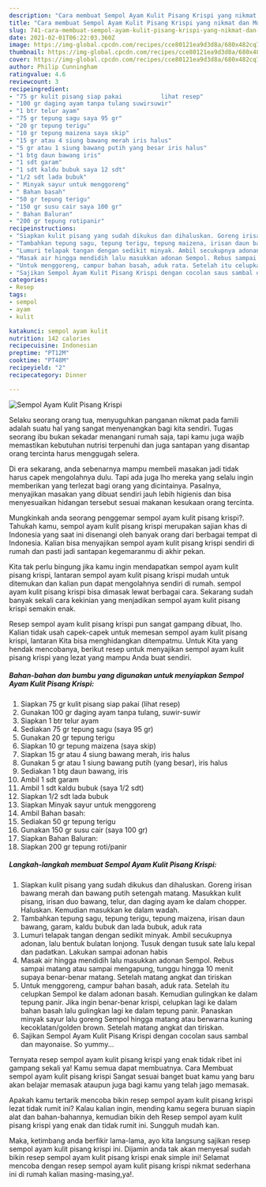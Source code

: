 ```yaml
---
description: "Cara membuat Sempol Ayam Kulit Pisang Krispi yang nikmat dan Mudah Dibuat"
title: "Cara membuat Sempol Ayam Kulit Pisang Krispi yang nikmat dan Mudah Dibuat"
slug: 741-cara-membuat-sempol-ayam-kulit-pisang-krispi-yang-nikmat-dan-mudah-dibuat
date: 2021-02-01T06:22:03.360Z
image: https://img-global.cpcdn.com/recipes/cce80121ea9d3d8a/680x482cq70/sempol-ayam-kulit-pisang-krispi-foto-resep-utama.jpg
thumbnail: https://img-global.cpcdn.com/recipes/cce80121ea9d3d8a/680x482cq70/sempol-ayam-kulit-pisang-krispi-foto-resep-utama.jpg
cover: https://img-global.cpcdn.com/recipes/cce80121ea9d3d8a/680x482cq70/sempol-ayam-kulit-pisang-krispi-foto-resep-utama.jpg
author: Philip Cunningham
ratingvalue: 4.6
reviewcount: 3
recipeingredient:
- "75 gr kulit pisang siap pakai           lihat resep"
- "100 gr daging ayam tanpa tulang suwirsuwir"
- "1 btr telur ayam"
- "75 gr tepung sagu saya 95 gr"
- "20 gr tepung terigu"
- "10 gr tepung maizena saya skip"
- "15 gr atau 4 siung bawang merah iris halus"
- "5 gr atau 1 siung bawang putih yang besar iris halus"
- "1 btg daun bawang iris"
- "1 sdt garam"
- "1 sdt kaldu bubuk saya 12 sdt"
- "1/2 sdt lada bubuk"
- " Minyak sayur untuk menggoreng"
- " Bahan basah"
- "50 gr tepung terigu"
- "150 gr susu cair saya 100 gr"
- " Bahan Baluran"
- "200 gr tepung rotipanir"
recipeinstructions:
- "Siapkan kulit pisang yang sudah dikukus dan dihaluskan. Goreng irisan bawang merah dan bawang putih setengah matang. Masukkan kulit pisang, irisan duo bawang, telur, dan daging ayam ke dalam chopper. Haluskan. Kemudian masukkan ke dalam wadah."
- "Tambahkan tepung sagu, tepung terigu, tepung maizena, irisan daun bawang, garam, kaldu bubuk dan lada bubuk, aduk rata"
- "Lumuri telapak tangan dengan sedikit minyak. Ambil secukupnya adonan, lalu bentuk bulatan lonjong. Tusuk dengan tusuk sate lalu kepal dan padatkan. Lakukan sampai adonan habis"
- "Masak air hingga mendidih lalu masukkan adonan Sempol. Rebus sampai matang atau sampai mengapung, tunggu hingga 10 menit supaya benar-benar matang. Setelah matang angkat dan tiriskan"
- "Untuk menggoreng, campur bahan basah, aduk rata. Setelah itu celupkan Sempol ke dalam adonan basah. Kemudian gulingkan ke dalam tepung panir. Jika ingin benar-benar krispi, celupkan lagi ke dalam bahan basah lalu gulingkan lagi ke dalam tepung panir. Panaskan minyak sayur lalu goreng Sempol hingga matang atau berwarna kuning kecoklatan/golden brown. Setelah matang angkat dan tiriskan."
- "Sajikan Sempol Ayam Kulit Pisang Krispi dengan cocolan saus sambal dan mayonaise. So yummy..."
categories:
- Resep
tags:
- sempol
- ayam
- kulit

katakunci: sempol ayam kulit 
nutrition: 142 calories
recipecuisine: Indonesian
preptime: "PT12M"
cooktime: "PT48M"
recipeyield: "2"
recipecategory: Dinner

---
```



![Sempol Ayam Kulit Pisang Krispi](https://img-global.cpcdn.com/recipes/cce80121ea9d3d8a/680x482cq70/sempol-ayam-kulit-pisang-krispi-foto-resep-utama.jpg)

Selaku seorang orang tua, menyuguhkan panganan nikmat pada famili adalah suatu hal yang sangat menyenangkan bagi kita sendiri. Tugas seorang ibu bukan sekadar menangani rumah saja, tapi kamu juga wajib memastikan kebutuhan nutrisi terpenuhi dan juga santapan yang disantap orang tercinta harus menggugah selera.

Di era  sekarang, anda sebenarnya mampu membeli masakan jadi tidak harus capek mengolahnya dulu. Tapi ada juga lho mereka yang selalu ingin memberikan yang terlezat bagi orang yang dicintainya. Pasalnya, menyajikan masakan yang dibuat sendiri jauh lebih higienis dan bisa menyesuaikan hidangan tersebut sesuai makanan kesukaan orang tercinta. 



Mungkinkah anda seorang penggemar sempol ayam kulit pisang krispi?. Tahukah kamu, sempol ayam kulit pisang krispi merupakan sajian khas di Indonesia yang saat ini disenangi oleh banyak orang dari berbagai tempat di Indonesia. Kalian bisa menyajikan sempol ayam kulit pisang krispi sendiri di rumah dan pasti jadi santapan kegemaranmu di akhir pekan.

Kita tak perlu bingung jika kamu ingin mendapatkan sempol ayam kulit pisang krispi, lantaran sempol ayam kulit pisang krispi mudah untuk ditemukan dan kalian pun dapat mengolahnya sendiri di rumah. sempol ayam kulit pisang krispi bisa dimasak lewat berbagai cara. Sekarang sudah banyak sekali cara kekinian yang menjadikan sempol ayam kulit pisang krispi semakin enak.

Resep sempol ayam kulit pisang krispi pun sangat gampang dibuat, lho. Kalian tidak usah capek-capek untuk memesan sempol ayam kulit pisang krispi, lantaran Kita bisa menghidangkan ditempatmu. Untuk Kita yang hendak mencobanya, berikut resep untuk menyajikan sempol ayam kulit pisang krispi yang lezat yang mampu Anda buat sendiri.

<!--inarticleads1-->

##### Bahan-bahan dan bumbu yang digunakan untuk menyiapkan Sempol Ayam Kulit Pisang Krispi:

1. Siapkan 75 gr kulit pisang siap pakai           (lihat resep)
1. Gunakan 100 gr daging ayam tanpa tulang, suwir-suwir
1. Siapkan 1 btr telur ayam
1. Sediakan 75 gr tepung sagu (saya 95 gr)
1. Gunakan 20 gr tepung terigu
1. Siapkan 10 gr tepung maizena (saya skip)
1. Siapkan 15 gr atau 4 siung bawang merah, iris halus
1. Gunakan 5 gr atau 1 siung bawang putih (yang besar), iris halus
1. Sediakan 1 btg daun bawang, iris
1. Ambil 1 sdt garam
1. Ambil 1 sdt kaldu bubuk (saya 1/2 sdt)
1. Siapkan 1/2 sdt lada bubuk
1. Siapkan  Minyak sayur untuk menggoreng
1. Ambil  Bahan basah:
1. Sediakan 50 gr tepung terigu
1. Gunakan 150 gr susu cair (saya 100 gr)
1. Siapkan  Bahan Baluran:
1. Siapkan 200 gr tepung roti/panir




<!--inarticleads2-->

##### Langkah-langkah membuat Sempol Ayam Kulit Pisang Krispi:

1. Siapkan kulit pisang yang sudah dikukus dan dihaluskan. Goreng irisan bawang merah dan bawang putih setengah matang. Masukkan kulit pisang, irisan duo bawang, telur, dan daging ayam ke dalam chopper. Haluskan. Kemudian masukkan ke dalam wadah.
1. Tambahkan tepung sagu, tepung terigu, tepung maizena, irisan daun bawang, garam, kaldu bubuk dan lada bubuk, aduk rata
1. Lumuri telapak tangan dengan sedikit minyak. Ambil secukupnya adonan, lalu bentuk bulatan lonjong. Tusuk dengan tusuk sate lalu kepal dan padatkan. Lakukan sampai adonan habis
1. Masak air hingga mendidih lalu masukkan adonan Sempol. Rebus sampai matang atau sampai mengapung, tunggu hingga 10 menit supaya benar-benar matang. Setelah matang angkat dan tiriskan
1. Untuk menggoreng, campur bahan basah, aduk rata. Setelah itu celupkan Sempol ke dalam adonan basah. Kemudian gulingkan ke dalam tepung panir. Jika ingin benar-benar krispi, celupkan lagi ke dalam bahan basah lalu gulingkan lagi ke dalam tepung panir. Panaskan minyak sayur lalu goreng Sempol hingga matang atau berwarna kuning kecoklatan/golden brown. Setelah matang angkat dan tiriskan.
1. Sajikan Sempol Ayam Kulit Pisang Krispi dengan cocolan saus sambal dan mayonaise. So yummy...




Ternyata resep sempol ayam kulit pisang krispi yang enak tidak ribet ini gampang sekali ya! Kamu semua dapat membuatnya. Cara Membuat sempol ayam kulit pisang krispi Sangat sesuai banget buat kamu yang baru akan belajar memasak ataupun juga bagi kamu yang telah jago memasak.

Apakah kamu tertarik mencoba bikin resep sempol ayam kulit pisang krispi lezat tidak rumit ini? Kalau kalian ingin, mending kamu segera buruan siapin alat dan bahan-bahannya, kemudian bikin deh Resep sempol ayam kulit pisang krispi yang enak dan tidak rumit ini. Sungguh mudah kan. 

Maka, ketimbang anda berfikir lama-lama, ayo kita langsung sajikan resep sempol ayam kulit pisang krispi ini. Dijamin anda tak akan menyesal sudah bikin resep sempol ayam kulit pisang krispi enak simple ini! Selamat mencoba dengan resep sempol ayam kulit pisang krispi nikmat sederhana ini di rumah kalian masing-masing,ya!.

